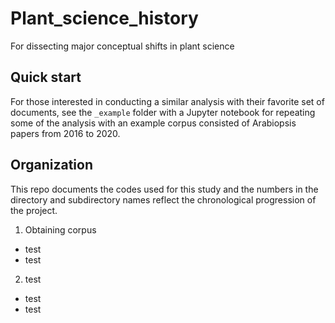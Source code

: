 # Plant_science_history
 For dissecting major conceptual shifts in plant science

## Quick start

For those interested in conducting a similar analysis with their favorite set of documents, see the `_example` folder with a Jupyter notebook for repeating some of the analysis with an example corpus consisted of Arabiopsis papers from 2016 to 2020.

## Organization

This repo documents the codes used for this study and the numbers in the directory and subdirectory names reflect the chronological progression of the project.

1. Obtaining corpus
- test
- test

2. test
  - test
  - test

